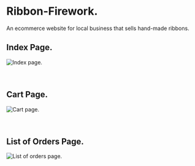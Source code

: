 # Ribbon-Firework.

An ecommerce website for local business that sells hand-made ribbons.

## Index Page.

<img alt='Index page.' src="https://github.com/HeyIam-Tim/Ribbon-Heroku/blob/master/static/images/index-page.png">
<br><br><br>

## Cart Page.

<img alt='Cart page.' src="https://github.com/HeyIam-Tim/Ribbon-Heroku/blob/master/static/images/cart-page.png">
<br><br><br>

## List of Orders Page.

<img alt='List of orders page.' src="https://github.com/HeyIam-Tim/Ribbon-Heroku/blob/master/static/images/list-of-orders.png">
<br><br><br>


